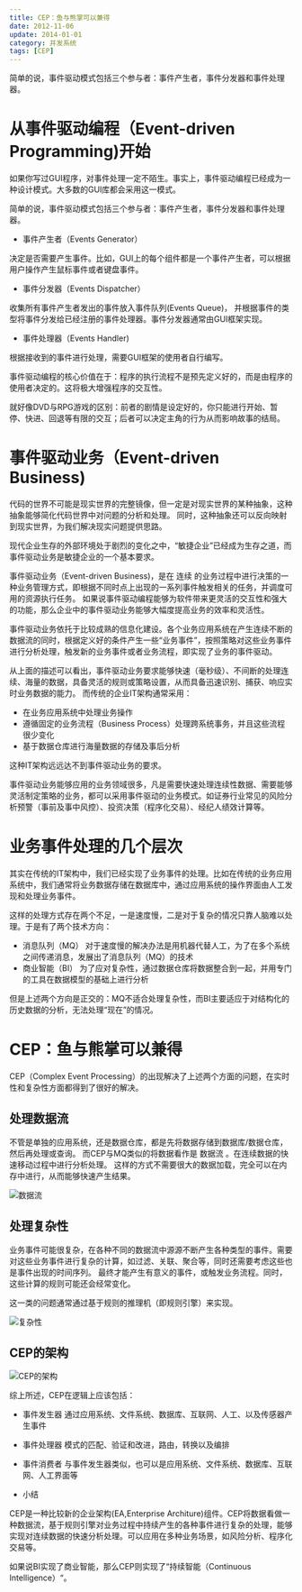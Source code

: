 ```yaml
---
title: CEP：鱼与熊掌可以兼得
date: 2012-11-06
update: 2014-01-01
category: 并发系统
tags: [CEP]
---
```


简单的说，事件驱动模式包括三个参与者：事件产生者，事件分发器和事件处理器。


从事件驱动编程（Event-driven Programming)开始
=============================================

如果你写过GUI程序，对事件处理一定不陌生。事实上，事件驱动编程已经成为一种设计模式。大多数的GUI库都会采用这一模式。

简单的说，事件驱动模式包括三个参与者：事件产生者，事件分发器和事件处理器。

-   事件产生者（Events Generator）

决定是否需要产生事件。比如，GUI上的每个组件都是一个事件产生者，可以根据用户操作产生鼠标事件或者键盘事件。

-   事件分发器（Events Dispatcher）

收集所有事件产生者发出的事件放入事件队列(Events Queue)，
并根据事件的类型将事件分发给已经注册的事件处理器。事件分发器通常由GUI框架实现。

-   事件处理器（Events Handler)

根据接收到的事件进行处理，需要GUI框架的使用者自行编写。

事件驱动编程的核心价值在于：程序的执行流程不是预先定义好的，而是由程序的使用者决定的。这将极大增强程序的交互性。

就好像DVD与RPG游戏的区别：前者的剧情是设定好的，你只能进行开始、暂停、快进、回退等有限的交互；后者可以决定主角的行为从而影响故事的结局。

事件驱动业务（Event-driven Business)
====================================

代码的世界不可能是现实世界的完整镜像，但一定是对现实世界的某种抽象，这种抽象能够简化代码世界中对问题的分析和处理。
同时，这种抽象还可以反向映射到现实世界，为我们解决现实问题提供思路。

现代企业生存的外部环境处于剧烈的变化之中，“敏捷企业”已经成为生存之道，而事件驱动业务是敏捷企业的一个基本要求。

事件驱动业务（Event-driven Business)，是在 连续
的业务过程中进行决策的一种业务管理方式，即根据不同时点上出现的一系列事件触发相关的任务，并调度可用的资源执行任务。
如果说事件驱动编程能够为软件带来更灵活的交互性和强大的功能，那么企业中的事件驱动业务能够大幅度提高业务的效率和灵活性。

事件驱动业务依托于比较成熟的信息化建设。各个业务应用系统在产生连续不断的数据流的同时，根据定义好的条件产生一些“业务事件”，按照策略对这些业务事件进行分析处理，触发新的业务事件或者业务流程，即实现了业务的事件驱动。

从上面的描述可以看出，事件驱动业务要求能够快速（毫秒级）、不间断的处理连续、海量的数据，具备灵活的规则或策略设置，从而具备迅速识别、捕获、响应实时业务数据的能力。
而传统的企业IT架构通常采用：

-   在业务应用系统中处理业务操作
-   遵循固定的业务流程（Business
    Process）处理跨系统事务，并且这些流程很少变化
-   基于数据仓库进行海量数据的存储及事后分析

这种IT架构远远达不到事件驱动业务的要求。

事件驱动业务能够应用的业务领域很多，凡是需要快速处理连续性数据、需要能够灵活制定策略的业务，都可以采用事件驱动的业务模式。如证券行业常见的风险分析预警（事前及事中风控）、投资决策（程序化交易）、经纪人绩效计算等。

业务事件处理的几个层次
======================

其实在传统的IT架构中，我们已经实现了业务事件的处理。比如在传统的业务应用系统中，我们通常将业务数据存储在数据库中，通过应用系统的操作界面由人工发现和处理业务事件。

这样的处理方式存在两个不足，一是速度慢，二是对于复杂的情况只靠人脑难以处理。于是有了两个技术方向：

-   消息队列（MQ）
    对于速度慢的解决办法是用机器代替人工，为了在多个系统之间传递消息，发展出了消息队列（MQ）的技术
-   商业智能（BI）
    为了应对复杂性，通过数据仓库将数据整合到一起，并用专门的工具在数据模型的基础上进行分析

但是上述两个方向是正交的：MQ不适合处理复杂性，而BI主要适应于对结构化的历史数据的分析，无法处理“现在”的情况。

CEP：鱼与熊掌可以兼得
=====================

CEP（Complex Event
Processing）的出现解决了上述两个方面的问题，在实时性和复杂性方面都得到了很好的解决。

处理数据流
----------

不管是单独的应用系统，还是数据仓库，都是先将数据存储到数据库/数据仓库，然后再处理或查询。
而CEP与MQ类似的将数据看作是 数据流
。在连续数据的快速移动过程中进行分析处理。
这样的方式不需要很大的数据加载，完全可以在内存中进行，从而能够快速产生结果。

![数据流](./assets/images/rule_engine/cep.png)

处理复杂性
----------

业务事件可能很复杂，在各种不同的数据流中源源不断产生各种类型的事件。需要对这些业务事件进行复杂的计算，如过滤、关联、聚合等，同时还需要考虑这些也是事件出现的时间序列。
最终才能产生有意义的事件，或触发业务流程。同时，这些计算的规则可能还会经常变化。

这一类的问题通常通过基于规则的推理机（即规则引擎）来实现。

![复杂性](./assets/images/rule_engine/complex.png)

CEP的架构
---------

![CEP的架构](./assets/images/rule_engine/cep_architecture.png)

综上所述，CEP在逻辑上应该包括：

-   事件发生器
    通过应用系统、文件系统、数据库、互联网、人工、以及传感器产生事件
-   事件处理器 模式的匹配、验证和改进，路由，转换以及编排
-   事件消费者
    与事件发生器类似，也可以是应用系统、文件系统、数据库、互联网、人工界面等

-   小结

CEP是一种比较新的企业架构(EA,Enterprise
Architure)组件。CEP将数据看做一种数据流，基于规则引擎对业务过程中持续产生的各种事件进行复杂的处理，能够实现对连续数据的快速分析处理。可以应用在多种业务场景，如风险分析、程序化交易等。

如果说BI实现了商业智能，那么CEP则实现了“持续智能（Continuous
Intelligence）“。

